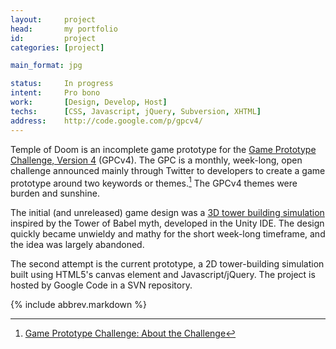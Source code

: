 ```yaml
---
layout:     project
head:       my portfolio
id:         project
categories: [project]

main_format: jpg

status:     In progress
intent:     Pro bono
work:       [Design, Develop, Host]
techs:      [CSS, Javascript, jQuery, Subversion, XHTML]
address:    http://code.google.com/p/gpcv4/
---
```

Temple of Doom is an incomplete game prototype for the [Game Prototype Challenge, Version 4](http://gameprototypechallenge.com/v4) (GPCv4). The GPC is a monthly, week-long, open challenge announced mainly through Twitter to developers to create a game prototype around two keywords or themes.[^1] The GPCv4 themes were burden and sunshine.

The initial (and unreleased) game design was a [3D tower building simulation](http://www.youtube.com/watch?v=pMK-MxFYGus) inspired by the Tower of Babel myth, developed in the Unity IDE. The design quickly became unwieldy and mathy for the short week-long timeframe, and the idea was largely abandoned.

The second attempt is the current prototype, a 2D tower-building simulation built using HTML5's canvas element and Javascript/jQuery. The project is hosted by Google Code in a SVN repository.

[^1]: [Game Prototype Challenge: About the Challenge](http://gameprototypechallenge.com/about)

{% include abbrev.markdown %}
